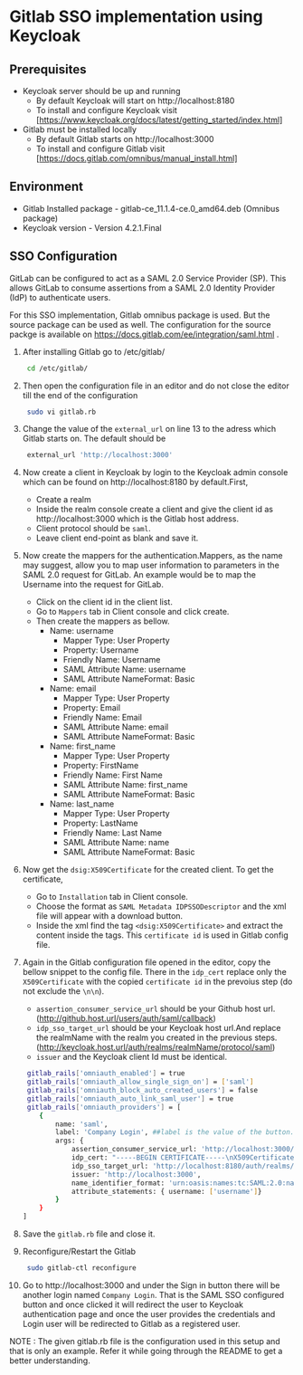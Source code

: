 # Gitlab SSO implementation using Keycloak

## Prerequisites

- Keycloak server should be up and running
    - By default Keycloak will start on http://localhost:8180
    - To install and configure Keycloak visit [https://www.keycloak.org/docs/latest/getting_started/index.html] 
- Gitlab must be installed locally
    - By default Gitlab starts on http://localhost:3000
    - To install and configure Gitlab visit [https://docs.gitlab.com/omnibus/manual_install.html]


## Environment

- Gitlab Installed package - gitlab-ce_11.1.4-ce.0_amd64.deb (Omnibus package)
- Keycloak version - Version 4.2.1.Final


## SSO Configuration 

GitLab can be configured to act as a SAML 2.0 Service Provider (SP). This allows GitLab to consume assertions from a SAML 2.0 Identity Provider (IdP) to authenticate users.

For this SSO implementation, Gitlab omnibus package is used. But the source package can be used as well. The configuration for the source packge is available on https://docs.gitlab.com/ee/integration/saml.html .

1. After installing Gitlab go to /etc/gitlab/
    ```sh 
     cd /etc/gitlab/ 
    ```
2. Then open the configuration file in an editor and do not close the editor till the end of the configuration
    ```sh 
     sudo vi gitlab.rb
    ```
3. Change the value of the `external_url` on line 13 to the adress which Gitlab starts on. The default should be
    ```sh 
     external_url 'http://localhost:3000'
    ```
4. Now create a client in Keycloak by login to the Keycloak admin console which can be found on http://localhost:8180 by default.First,
    - Create a realm 
    - Inside the realm console create a client and give the client id as http://localhost:3000 which is the Gitlab host address.
    - Client protocol should be `saml`.
    - Leave client end-point as blank and save it.
5. Now create the mappers for the authentication.Mappers, as the name may suggest, allow you to map user information to parameters in the SAML 2.0 request for GitLab. An example would be to map the Username into the request for GitLab.
    - Click on the client id in the client list.
    - Go to `Mappers` tab in Client console and click create.
    - Then create the mappers as bellow.
        - Name: username
            - Mapper Type: User Property
            - Property: Username
            - Friendly Name: Username
            - SAML Attribute Name: username
            - SAML Attribute NameFormat: Basic
        - Name: email
            - Mapper Type: User Property
            - Property: Email
            - Friendly Name: Email
            - SAML Attribute Name: email
            - SAML Attribute NameFormat: Basic
        - Name: first_name
            - Mapper Type: User Property
            - Property: FirstName
            - Friendly Name: First Name
            - SAML Attribute Name: first_name
            - SAML Attribute NameFormat: Basic
        - Name: last_name
            - Mapper Type: User Property
            - Property: LastName
            - Friendly Name: Last Name
            - SAML Attribute Name: name
            - SAML Attribute NameFormat: Basic

6. Now get the `dsig:X509Certificate` for the created client. To get the certificate,
    - Go to `Installation` tab in Client console.
    - Choose the format as `SAML Metadata IDPSSODescriptor` and the xml file will appear with a download button.
    - Inside the xml find the tag `<dsig:X509Certificate>` and extract the content inside the tags. This `certificate id` is used in Gitlab config file.
7. Again in the Gitlab configuration file opened in the editor, copy the bellow snippet to the config file. There in the `idp_cert` replace only the `X509Certificate` with the copied `certificate id` in the prevoius step (do not exclude the `\n\n`).
    - `assertion_consumer_service_url` should be your Github host url. (http://github.host.url/users/auth/saml/callback)
    - `idp_sso_target_url` should be your Keycloak host url.And replace the realmName with the realm you created in the previous steps.  (http://keycloak.host.url/auth/realms/realmName/protocol/saml)
    - `issuer` and the Keycloak client Id must be identical.

    ```sh 
     gitlab_rails['omniauth_enabled'] = true
     gitlab_rails['omniauth_allow_single_sign_on'] = ['saml']
     gitlab_rails['omniauth_block_auto_created_users'] = false
     gitlab_rails['omniauth_auto_link_saml_user'] = true
     gitlab_rails['omniauth_providers'] = [
        {
            name: 'saml',
            label: 'Company Login', ##label is the value of the button. Change it as you desire.
            args: {
                assertion_consumer_service_url: 'http://localhost:3000/users/auth/saml/callback',
                idp_cert: "-----BEGIN CERTIFICATE-----\nX509Certificate\n-----END CERTIFICATE-----\n",
                idp_sso_target_url: 'http://localhost:8180/auth/realms/demo/protocol/saml',
                issuer: 'http://localhost:3000',
                name_identifier_format: 'urn:oasis:names:tc:SAML:2.0:nameid-format:persistent',
                attribute_statements: { username: ['username']}
            }
        }
    ]
    ```
8. Save the `gitlab.rb` file and close it. 
9. Reconfigure/Restart the Gitlab
   ```sh 
    sudo gitlab-ctl reconfigure
   ```
10. Go to http://localhost:3000 and under the Sign in button there will be another login named `Company Login`. That is the SAML SSO configured button and once clicked it will redirect the user to Keycloak authentication page and once the user provides the credentials and Login user will be redirected to Gitlab as a registered user.

NOTE : The given gitlab.rb file is the configuration used in this setup and that is only an example. Refer it while going through the README to get a better understanding.
